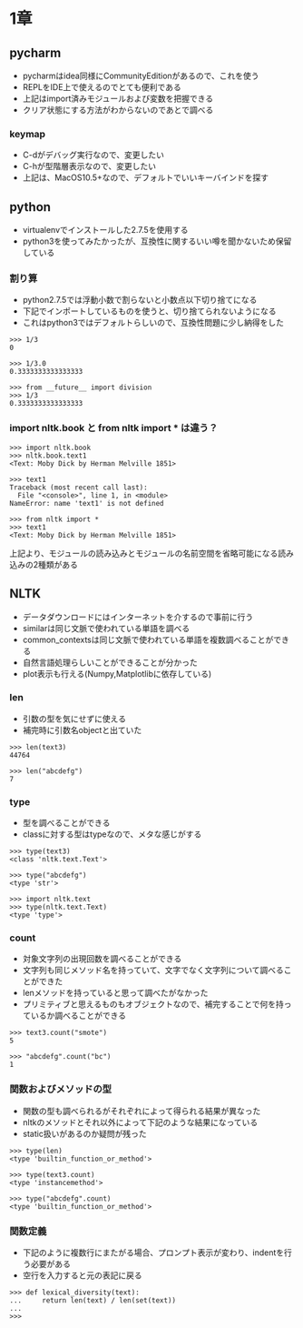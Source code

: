 # 1章

## pycharm
* pycharmはidea同様にCommunityEditionがあるので、これを使う
* REPLをIDE上で使えるのでとても便利である
* 上記はimport済みモジュールおよび変数を把握できる
* クリア状態にする方法がわからないのであとで調べる

### keymap
* C-dがデバッグ実行なので、変更したい
* C-hが型階層表示なので、変更したい
* 上記は、MacOS10.5+なので、デフォルトでいいキーバインドを探す

## python
* virtualenvでインストールした2.7.5を使用する
* python3を使ってみたかったが、互換性に関するいい噂を聞かないため保留している

### 割り算
* python2.7.5では浮動小数で割らないと小数点以下切り捨てになる
* 下記でインポートしているものを使うと、切り捨てられないようになる
* これはpython3ではデフォルトらしいので、互換性問題に少し納得をした

```
>>> 1/3
0

>>> 1/3.0
0.3333333333333333

>>> from __future__ import division
>>> 1/3
0.3333333333333333
````

### import nltk.book と from nltk import * は違う？

```
>>> import nltk.book
>>> nltk.book.text1
<Text: Moby Dick by Herman Melville 1851>

>>> text1
Traceback (most recent call last):
  File "<console>", line 1, in <module>
NameError: name 'text1' is not defined
```

```
>>> from nltk import *
>>> text1
<Text: Moby Dick by Herman Melville 1851>
```

上記より、モジュールの読み込みとモジュールの名前空間を省略可能になる読み込みの2種類がある

## NLTK
* データダウンロードにはインターネットを介するので事前に行う
* similarは同じ文脈で使われている単語を調べる
* common_contextsは同じ文脈で使われている単語を複数調べることができる
* 自然言語処理らしいことができることが分かった
* plot表示も行える(Numpy,Matplotlibに依存している)

### len

* 引数の型を気にせずに使える
* 補完時に引数名objectと出ていた

```
>>> len(text3)
44764

>>> len("abcdefg")
7
```

### type

* 型を調べることができる
* classに対する型はtypeなので、メタな感じがする

```
>>> type(text3)
<class 'nltk.text.Text'>

>>> type("abcdefg")
<type 'str'>

>>> import nltk.text
>>> type(nltk.text.Text)
<type 'type'>
```

### count

* 対象文字列の出現回数を調べることができる
* 文字列も同じメソッド名を持っていて、文字でなく文字列について調べることができた
* lenメソッドを持っていると思って調べたがなかった
* プリミティブと思えるものもオブジェクトなので、補完することで何を持っているか調べることができる


```
>>> text3.count("smote")
5

>>> "abcdefg".count("bc")
1
```

### 関数およびメソッドの型

* 関数の型も調べられるがそれぞれによって得られる結果が異なった
* nltkのメソッドとそれ以外によって下記のような結果になっている
* static扱いがあるのか疑問が残った

```
>>> type(len)
<type 'builtin_function_or_method'>

>>> type(text3.count)
<type 'instancemethod'>

>>> type("abcdefg".count)
<type 'builtin_function_or_method'>

```

### 関数定義

* 下記のように複数行にまたがる場合、プロンプト表示が変わり、indentを行う必要がある
* 空行を入力すると元の表記に戻る

```
>>> def lexical_diversity(text):
...     return len(text) / len(set(text))
...
>>>
```
